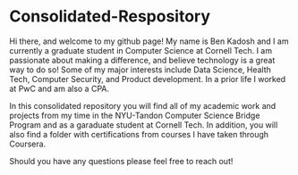 # Consolidated-Respository
Hi there, and welcome to my github page! My name is Ben Kadosh and I am currently a graduate student in Computer Science at Cornell Tech. I am passionate about making a difference, and believe technology is a great way to do so! Some of my major interests include Data Science, Health Tech, Computer Security, and Product development. In a prior life I worked at PwC and am also a CPA. 

In this consolidated repository you will find all of my academic work and projects from my time in the NYU-Tandon Computer Science Bridge Program and as a garaduate student at Cornell Tech. In addition, you will also find a folder with certifications from courses I have taken through Coursera. 

Should you have any questions please feel free to reach out!


